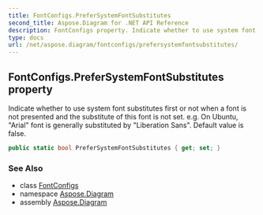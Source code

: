```yaml
---
title: FontConfigs.PreferSystemFontSubstitutes
second_title: Aspose.Diagram for .NET API Reference
description: FontConfigs property. Indicate whether to use system font substitutes first or not when a font is not presented and the substitute of this font is not set. e.g. On Ubuntu Arial font is generally substituted by Liberation Sans. Default value is false
type: docs
url: /net/aspose.diagram/fontconfigs/prefersystemfontsubstitutes/
---
```

## FontConfigs.PreferSystemFontSubstitutes property

Indicate whether to use system font substitutes first or not when a font is not presented and the substitute of this font is not set. e.g. On Ubuntu, "Arial" font is generally substituted by "Liberation Sans". Default value is false.

```csharp
public static bool PreferSystemFontSubstitutes { get; set; }
```

### See Also

* class [FontConfigs](../)
* namespace [Aspose.Diagram](../../fontconfigs/)
* assembly [Aspose.Diagram](../../../)


